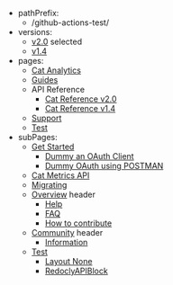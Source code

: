 - pathPrefix:
    - /github-actions-test/
- versions:
    - [v2.0](/) selected
    - [v1.4](https://github.com/AdobeDocs/dev-site) 
- pages:
    - [Cat Analytics](/)
    - [Guides](/guides/)
    - API Reference
        - [Cat Reference v2.0](/api/index.md)
        - [Cat Reference v1.4](/api/1.4.md)
    - [Support](/support/)
    - [Test](/test/)
- subPages:
    - [Get Started](/guides/) 
        - [Dummy an OAuth Client](/guides/dummy_oauth_client/) 
        - [Dummy OAuth using POSTMAN](/guides/dummy_using_postman/) 
    - [Cat Metrics API](/guides/dummy_metrics_api/) 
    - [Migrating](/guides/migrating/) 
    - [Overview](/support/) header
        - [Help](/support/) 
        - [FAQ](/support/FAQ/) 
        - [How to contribute](/support/contribute/) 
    - [Community](/support/community/) header
        - [Information](/support/community/) 
    - [Test](/test/)
        - [Layout None](/test/layout-none/) 
        - [RedoclyAPIBlock](/test/redocly-api-block/) 
    
